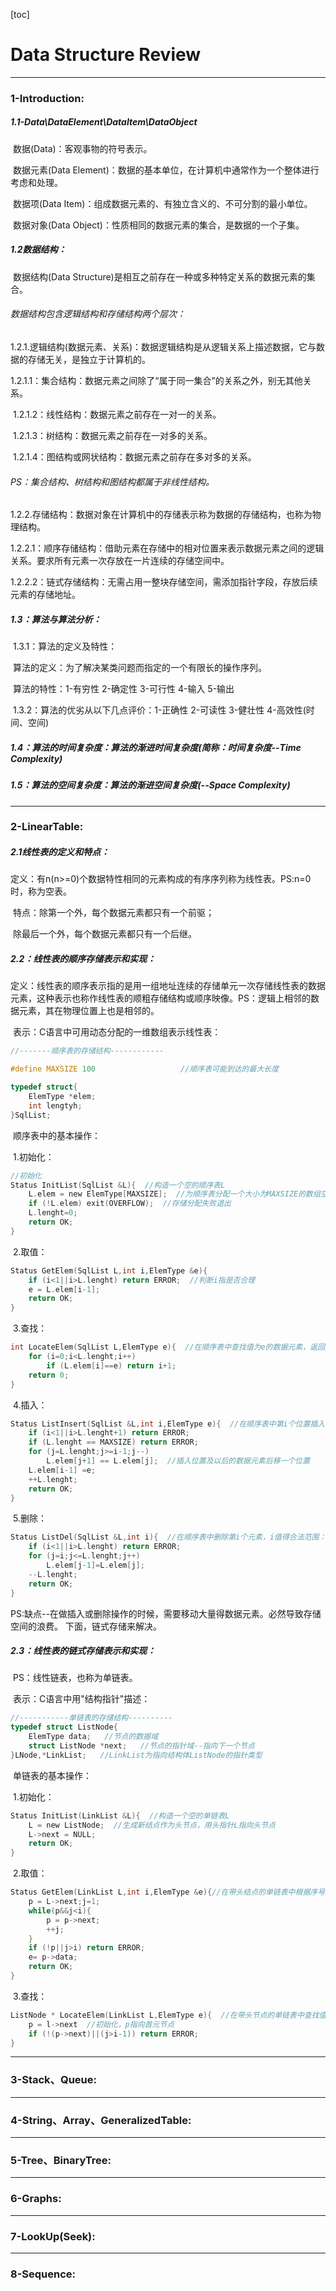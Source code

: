 [toc]

# Data Structure Review

----

### 	1-Introduction:

##### 		1.1-Data\DataElement\DataItem\DataObject

​		数据(Data)：客观事物的符号表示。

​		数据元素(Data Element)：数据的基本单位，在计算机中通常作为一个整体进行考虑和处理。

​		数据项(Data Item)：组成数据元素的、有独立含义的、不可分割的最小单位。

​		数据对象(Data Object)：性质相同的数据元素的集合，是数据的一个子集。

##### 					1.2数据结构：

​		数据结构(Data Structure)是相互之前存在一种或多种特定关系的数据元素的集合。

###### 				数据结构包含逻辑结构和存储结构两个层次：

​				1.2.1.逻辑结构(数据元素、关系)：数据逻辑结构是从逻辑关系上描述数据，它与数据的存储无关，是独立于计算机的。

​						1.2.1.1：集合结构：数据元素之间除了“属于同一集合”的关系之外，别无其他关系。

​						1.2.1.2：线性结构：数据元素之前存在一对一的关系。

​						1.2.1.3：树结构：数据元素之前存在一对多的关系。

​						1.2.1.4：图结构或网状结构：数据元素之前存在多对多的关系。

###### 																	PS：集合结构、树结构和图结构都属于非线性结构。

​				1.2.2.存储结构：数据对象在计算机中的存储表示称为数据的存储结构，也称为物理结构。

​						1.2.2.1：顺序存储结构：借助元素在存储中的相对位置来表示数据元素之间的逻辑关系。要求所有元素一次存放在一片连续的存储空间中。

​						1.2.2.2：链式存储结构：无需占用一整块存储空间，需添加指针字段，存放后续元素的存储地址。

##### 					1.3：算法与算法分析：

​				1.3.1：算法的定义及特性：

​							算法的定义：为了解决某类问题而指定的一个有限长的操作序列。

​							算法的特性：1-有穷性  2-确定性  3-可行性  4-输入  5-输出

​				1.3.2：算法的优劣从以下几点评价：1-正确性  2-可读性  3-健壮性  4-高效性(时间、空间)

##### 		1.4：算法的时间复杂度：算法的渐进时间复杂度(简称：时间复杂度--Time Complexity)

##### 		1.5：算法的空间复杂度：算法的渐进空间复杂度(--Space Complexity)

----

### 	2-LinearTable:

##### 		2.1线性表的定义和特点：

​			定义：有n(n>=0)个数据特性相同的元素构成的有序序列称为线性表。PS:n=0时，称为空表。

​			特点：除第一个外，每个数据元素都只有一个前驱；

​						除最后一个外，每个数据元素都只有一个后继。

##### 		2.2：线性表的顺序存储表示和实现：

​			定义：线性表的顺序表示指的是用一组地址连续的存储单元一次存储线性表的数据元素，这种表示也称作线性表的顺粗存储结构或顺序映像。PS：逻辑上相邻的数据元素，其在物理位置上也是相邻的。

​			表示：C语言中可用动态分配的一维数组表示线性表：

~~~c
//-------顺序表的存储结构------------

#define MAXSIZE 100                   //顺序表可能到达的最大长度

typedef struct{
    ElemType *elem;
    int lengtyh;
}SqlList;                                                                                                                                                                                      
~~~

​			顺序表中的基本操作：

​				1.初始化：

~~~c
//初始化
Status InitList(SqlList &L){  //构造一个空的顺序表L
    L.elem = new ElemType[MAXSIZE];  //为顺序表分配一个大小为MAXSIZE的数组空间
    if (!L.elem) exit(OVERFLOW);  //存储分配失败退出
    L.lenght=0;
    return OK;
}
~~~

​				2.取值：

~~~c
Status GetElem(SqlList L,int i,ElemType &e){
    if (i<1||i>L.lenght) return ERROR;  //判断i指是否合理
    e = L.elem[i-1];
    return OK;
}
~~~

​				3.查找：

~~~c
int LocateElem(SqlList L,ElemType e){  //在顺序表中查找值为e的数据元素，返回其序号
    for (i=0;i<L.lenght;i++)
        if (L.elem[i]==e) return i+1;
    return 0;
}
~~~

​				4.插入：

~~~c
Status ListInsert(SqlList &L,int i,ElemType e){  //在顺序表中第i个位置插入新的数据元素e  i值得合法范围：1<=i<=L.lenght+1
    if (i<1||i>L.lenght+1) return ERROR;
    if (L.lenght == MAXSIZE) return ERROR;
    for (j=L.lenght;j>=i-1;j--)
        L.elem[j+1] == L.elem[j];  //插入位置及以后的数据元素后移一个位置
    L.elem[i-1] =e;
    ++L.lenght;
    return OK;
}
~~~

​				5.删除：

~~~c
Status ListDel(SqlList &L,int i){  //在顺序表中删除第i个元素，i值得合法范围：1<=i<=L.lenght
    if (i<1||i>L.lenght) return ERROR;
    for (j=i;j<=L.lenght;j++)
        L.elem[j-1]=L.elem[j];
   	--L.lenght;
    return OK;
}
~~~

​				PS:缺点--在做插入或删除操作的时候，需要移动大量得数据元素。必然导致存储空间的浪费。   下面，链式存储来解决。

##### 		2.3：线性表的链式存储表示和实现：

​				PS：线性链表，也称为单链表。

​				表示：C语言中用"结构指针"描述：

~~~c
//-----------单链表的存储结构----------
typedef struct ListNode{
    ElemType data;   //节点的数据域
    struct ListNode *next;   //节点的指针域--指向下一个节点
}LNode,*LinkList;   //LinkList为指向结构体ListNode的指针类型
~~~

​				单链表的基本操作：

​					1.初始化：

~~~c
Status InitList(LinkList &L){  //构造一个空的单链表L
    L = new ListNode;  //生成新结点作为头节点，用头指针L指向头节点
    L->next = NULL;
    return OK;
}
~~~

​					2.取值：

~~~c
Status GetElem(LinkList L,int i,ElemType &e){//在带头结点的单链表中根据序号i获取元素的值，用e返回L中第i个数据元素的值
	p = L->next;j=1;
    while(p&&j<i){
        p = p->next;
        ++j;
    }
    if (!p||j>i) return ERROR;
    e= p->data;
    return OK;
}
~~~

​					3.查找：

~~~c
ListNode * LocateElem(LinkList L,ElemType e){  //在带头节点的单链表中查找值为e的数据元素
    p = l->next  //初始化，p指向首元节点
    if (!(p->next)||(j>i-1)) return ERROR;
}
~~~





----

### 	3-Stack、Queue:

----

### 	4-String、Array、GeneralizedTable:

----

### 	5-Tree、BinaryTree:

---

### 	6-Graphs:

---

### 	7-LookUp(Seek):

---

### 	8-Sequence:

